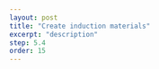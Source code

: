 ```yaml
---
layout: post
title: "Create induction materials"
excerpt: "description"
step: 5.4
order: 15
---
```


